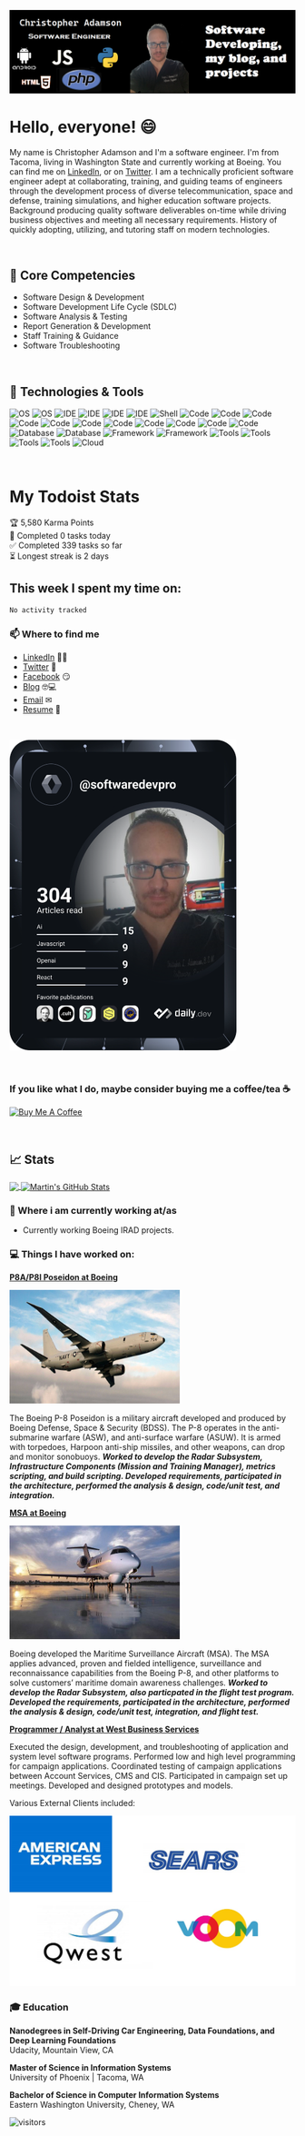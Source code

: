 
![Header](https://raw.githubusercontent.com/SoftwareDevPro/SoftwareDevPro/main/ProfileHeader.png)

<!--
**SoftwareDevPro/SoftwareDevPro** is a ✨ _special_ ✨ repository because its `README.md` (this file) appears on your GitHub profile.


Here are some ideas to get you started:

- 🔭 I’m currently working on ...
- 🌱 I’m currently learning ...
- 👯 I’m looking to collaborate on ...
- 🤔 I’m looking for help with ...
- 💬 Ask me about ...
- 📫 How to reach me: ...
- 😄 Pronouns: ...
- ⚡ Fun fact: ...
-->

# Hello, everyone! 😄

My name is Christopher Adamson and I'm a software engineer. I'm from Tacoma, living in Washington State and currently working at Boeing. You can find me on [LinkedIn](https://www.linkedin.com/in/chrisadamson),  or on [Twitter](https://twitter.com/SoftwareProDev). I am a technically proficient software engineer adept at collaborating, training, and guiding teams of engineers through the development process of diverse telecommunication, space and defense, training simulations, and higher education software projects. Background producing quality software deliverables on-time while driving business objectives and meeting all necessary requirements. History of quickly adopting, utilizing, and tutoring staff on modern technologies.

<br/>

## 📕 Core Competencies

- Software Design & Development
- Software Development Life Cycle (SDLC)
- Software Analysis & Testing
- Report Generation & Development
- Staff Training & Guidance
- Software Troubleshooting

<br/>

## 🔧 Technologies & Tools

<!-- badges built from https://shields.io/ -->
<!-- logos retrieved from https://simpleicons.org -->

![OS](https://img.shields.io/badge/OS-Linux-informational?style=flat&logo=linux&logoColor=white&color=2bbc8a)
![OS](https://img.shields.io/badge/OS-Windows-informational?style=flat&logo=windows&logoColor=white&color=2bbc8a)
![IDE](https://img.shields.io/badge/IDE-Visual%20Studio-informational?style=flat&logo=Visual%20Studio&logoColor=white&color=2bbc8a)
![IDE](https://img.shields.io/badge/IDE-Visual%20Studio%20Code-informational?style=flat&logo=Visual%20Studio%20Code&logoColor=white&color=2bbc8a)
![IDE](https://img.shields.io/badge/IDE-Eclipse-informational?style=flat&logo=Eclipse%20IDE&logoColor=white&color=2bbc8a)
![IDE](https://img.shields.io/badge/IDE-Android%20Studio-informational?style=flat&logo=Android%20Studio&logoColor=white&color=2bbc8a)
![Shell](https://img.shields.io/badge/Shell-Bash-informational?style=flat&logo=gnu-bash&logoColor=white&color=2bbc8a)
![Code](https://img.shields.io/badge/Code-Python-informational?style=flat&logo=python&logoColor=white&color=2bbc8a)
![Code](https://img.shields.io/badge/Code-JavaScript-informational?style=flat&logo=javascript&logoColor=white&color=2bbc8a)
![Code](https://img.shields.io/badge/Code-Perl-informational?style=flat&logo=perl&logoColor=white&color=2bbc8a)
![Code](https://img.shields.io/badge/Code-NodeJS-informational?style=flat&logo=node.js&logoColor=white&color=2bbc8a)
![Code](https://img.shields.io/badge/Code-Java-informational?style=flat&logo=java&logoColor=white&color=2bbc8a)
![Code](https://img.shields.io/badge/Code-C/C++-informational?style=flat&logo=C%2b%2b&logoColor=white&color=2bbc8a)
![Code](https://img.shields.io/badge/Code-Golang-informational?style=flat&logo=go&logoColor=white&color=2bbc8a)
![Code](https://img.shields.io/badge/Code-Ruby-informational?style=flat&logo=Ruby&logoColor=white&color=2bbc8a)
![Code](https://img.shields.io/badge/Code-HTML5-informational?style=flat&logo=HTML5&logoColor=white&color=2bbc8a)
![Code](https://img.shields.io/badge/Code-CSS-informational?style=flat&logo=CSS3&logoColor=white&color=2bbc8a)
![Code](https://img.shields.io/badge/Code-PHP-informational?style=flat&logo=PHP&logoColor=white&color=2bbc8a)
![Database](https://img.shields.io/badge/Database-SQL-informational?style=flat&logo=MySQL&logoColor=white&color=2bbc8a)
![Database](https://img.shields.io/badge/Database-NoSQL-informational?style=flat&logo=MongoDB&logoColor=white&color=2bbc8a)
![Framework](https://img.shields.io/badge/Framework-React-informational?style=flat&logo=React&logoColor=white&color=2bbc8a)
![Framework](https://img.shields.io/badge/Framework-Android-informational?style=flat&logo=Android&logoColor=white&color=2bbc8a)
![Tools](https://img.shields.io/badge/Tools-Microsoft%20Office-informational?style=flat&logo=Microsoft%20Office&logoColor=white&color=2bbc8a)
![Tools](https://img.shields.io/badge/Tools-Apache%20OpenOffice-informational?style=flat&logo=Apache%20OpenOffice&logoColor=white&color=2bbc8a)
![Tools](https://img.shields.io/badge/Tools-Git-informational?style=flat&logo=Git&logoColor=white&color=2bbc8a)
![Tools](https://img.shields.io/badge/Tools-Docker-informational?style=flat&logo=docker&logoColor=white&color=2bbc8a)
![Cloud](https://img.shields.io/badge/Cloud-Amazon%20AWS-informational?style=flat&logo=amazon%20aws&logoColor=white&color=2bbc8a)

<br/>

# My Todoist Stats

<!-- https://github.com/marketplace/actions/todoist-readme -->

<!-- TODO-IST:START -->
🏆  5,580 Karma Points           
🌸  Completed 0 tasks today           
✅  Completed 339 tasks so far           
⏳  Longest streak is 2 days
<!-- TODO-IST:END -->

## This week I spent my time on:

<!--START_SECTION:waka-->

```txt
No activity tracked
```

<!--END_SECTION:waka-->

### 📫 Where to find me

- [LinkedIn](https://www.linkedin.com/in/chrisadamson) 👨💼
- [Twitter](https://twitter.com/SoftwareProDev) 🐤
- [Facebook](https://www.facebook.com/eisel98) 😏
- [Blog](http://softwareprodev.blogspot.com/) 🤓💻
- [Email](mailto:christopheradamson253@gmail.com) ✉
- [Resume](https://drive.google.com/file/d/1w6S6TTD9Vk1WecDk9xds43mnGPnOb6BW/view?usp=sharing) 📃

<br/>

<a href="https://app.daily.dev/SoftwareDevPro"><img src="https://github.com/SoftwareDevPro/SoftwareDevPro/blob/main/devcard.svg" width="400" alt="Christopher Adamson's Dev Card"/></a>

<br/>

### If you like what I do, maybe consider buying me a coffee/tea ☕

<a href="https://www.buymeacoffee.com/softwaredevpro" target="_blank"><img src="https://cdn.buymeacoffee.com/buttons/v2/default-red.png" alt="Buy Me A Coffee" width="150" ></a>

<!--
- [Instagram](https://instagram.com/zzz) 😎
- [Website](https://zzz.com) 😏🔗
- [Additional places to find me](https://zzz.com/links) 🔗🔗
- [Sign up for my newsletter](https://zzz.substack.com) 💌
- [New Blog: Coming Soon](https://zzz.netlify.app) 🔨✒
- [TechWit Ke: Also Coming Soon](https://zzz.netlify.app) 🔨✒
-->

<br/>

## &#x1f4c8; Stats
<a href="https://github.com/SoftwareDevPro/SoftwareDevPro">
  <img align="center" src="https://github-readme-stats.vercel.app/api/top-langs/?username=SoftwareDevPro&hide=java,html&title_color=ffffff&text_color=c9cacc&icon_color=2bbc8a&bg_color=1d1f21" />
</a>
<a href="https://github.com/SoftwareDevPro/SoftwareDevPro">
  <img align="center" src="https://github-readme-stats.vercel.app/api?username=SoftwareDevPro&show_icons=true&line_height=27&count_private=true&title_color=ffffff&text_color=c9cacc&icon_color=2bbc8a&bg_color=1d1f21" alt="Martin's GitHub Stats" />
</a>

<!--
https://github.com/omidnikrah/github-readme-stackoverflow

[![Chris Adamson StackOverflow](https://github-readme-stackoverflow.vercel.app/?userID=7090638&theme=dark)](https://stackoverflow.com/users/7090638/chris-adamson)
-->

<br/>

<!--
https://github.com/soroushchehresa/github-readme-linkedin

<img src="https://github-readme-linkedin.vercel.app/skills?username=christopheradamson253@gmail.com" />
-->

### 💼 Where i am currently working at/as

- Currently working Boeing IRAD projects.

### 💻 Things I have worked on:

<strong> [P8A/P8I Poseidon at Boeing]() </strong>

<img src="https://raw.githubusercontent.com/SoftwareDevPro/SoftwareDevPro/main/radar_projects/p8aposeidon.jpg" alt="P8" height="200" width="300"/>

The Boeing P-8 Poseidon is a military aircraft developed and produced by Boeing Defense, Space & Security (BDSS).  The P-8 operates in the anti-submarine warfare (ASW), and anti-surface warfare (ASUW). It is armed with torpedoes, Harpoon anti-ship missiles, and other weapons, can drop and monitor sonobuoys.  ***Worked to develop the Radar Subsystem, Infrastructure Components (Mission and Training Manager), metrics scripting, and build scripting.  Developed requirements, participated in the architecture, performed the analysis & design, code/unit test, and integration.***  

<strong> [MSA at Boeing]() </strong>

<img src="https://raw.githubusercontent.com/SoftwareDevPro/SoftwareDevPro/main/radar_projects/msa_aircraft.jpg" alt="MSA" height="200" width="300"/>

Boeing developed the Maritime Surveillance Aircraft (MSA). The MSA applies advanced, proven and fielded intelligence, surveillance and reconnaissance capabilities from the Boeing P-8, and other platforms to solve customers’ maritime domain awareness challenges.  ***Worked to develop the Radar Subsystem, also particpated in the flight test program.  Developed the requirements, participated in the architecture, performed the analysis & design, code/unit test, integration, and flight test.***

<strong> [Programmer / Analyst at West Business Services](https://www.west.com/) </strong>

Executed the design, development, and troubleshooting of application and system level software programs.  Performed low and high level programming for campaign applications. Coordinated testing of campaign applications between Account Services, CMS and CIS. Participated in campaign set up meetings.  Developed and designed prototypes and models.

Various External Clients included:

<img src="https://raw.githubusercontent.com/SoftwareDevPro/SoftwareDevPro/main/westclients/all_logo.jpg" alt="clients" height="300" width="600"/>

### 🎓 Education

**Nanodegrees in Self-Driving Car Engineering, Data Foundations, and Deep Learning Foundations**<br/>
Udacity, Mountain View, CA

**Master of Science in Information Systems**<br/>
University of Phoenix | Tacoma, WA

**Bachelor of Science in Computer Information Systems**<br/>
Eastern Washington University, Cheney, WA


![visitors](https://visitor-badge.glitch.me/badge?page_id=softwaredevpro.visitor-badge)
